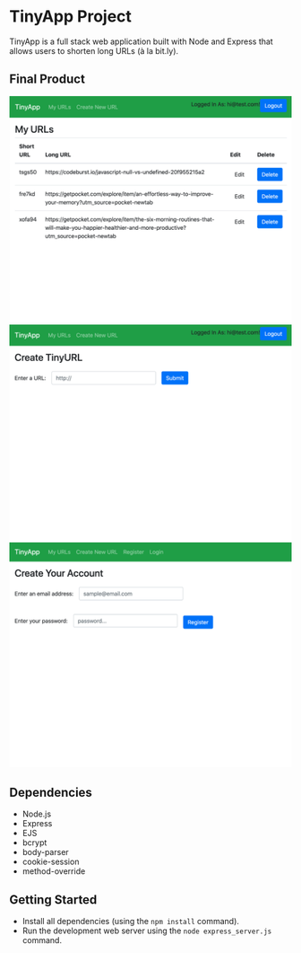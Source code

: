 # TinyApp Project

TinyApp is a full stack web application built with Node and Express that allows users to shorten long URLs (à la bit.ly).

## Final Product

!["Screenshot of URLs page"](https://raw.githubusercontent.com/SaraIrving/tinyapp/master/docs/urls-page.png)
!["Screenshot of Create New URL page"](https://raw.githubusercontent.com/SaraIrving/tinyapp/master/docs/create-new-url-page.png)
!["Screenshot of Register page"](https://raw.githubusercontent.com/SaraIrving/tinyapp/master/docs/register-page.png)

## Dependencies

- Node.js
- Express
- EJS
- bcrypt
- body-parser
- cookie-session
- method-override

## Getting Started

- Install all dependencies (using the `npm install` command).
- Run the development web server using the `node express_server.js` command.